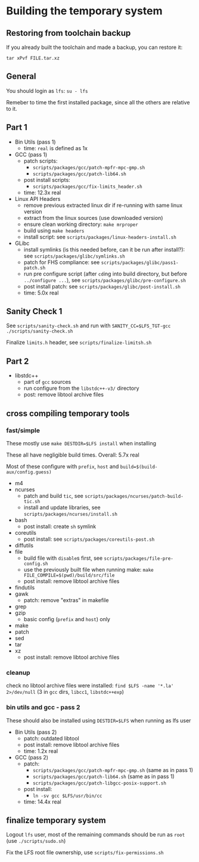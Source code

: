# Building the temporary system

## Restoring from toolchain backup

If you already built the toolchain and made a backup, you can restore it:

`tar xPvf FILE.tar.xz`

## General

You should login as `lfs`: `su - lfs`

Remeber to time the first installed package, since all the others are relative to it.

## Part 1

- Bin Utils (pass 1)
    - time: `real` is defined as 1x
- GCC (pass 1)
    - patch scripts:
        - `scripts/packages/gcc/patch-mpfr-mpc-gmp.sh`
        - `scripts/packages/gcc/patch-lib64.sh`
    - post install scripts:
        - `scripts/packages/gcc/fix-limits_header.sh`
    - time: 12.3x real
- Linux API Headers
    - remove previous extracted linux dir if re-running with same linux version
    - extract from the linux sources (use downloaded version)
    - ensure clean working directory: `make mrproper`
    - build using `make headers`
    - install script: see `scripts/packages/linux-headers-install.sh`
- GLibc
    - install symlinks (is this needed before, can it be run after install?): see `scripts/packages/glibc/symlinks.sh`
    - patch for FHS compliance: see `scripts/packages/glibc/pass1-patch.sh`
    - run pre configure script (after `cd`ing into build directory, but before `../configure ...`), see `scripts/packages/glibc/pre-configure.sh`
    - post install patch: see `scripts/packages/glibc/post-install.sh`
    - time: 5.0x real

## Sanity Check 1

See `scripts/sanity-check.sh` and run with `SANITY_CC=$LFS_TGT-gcc ./scripts/sanity-check.sh`

Finalize `limits.h` header, see `scripts/finalize-limitsh.sh`

## Part 2

- libstdc++
    - part of `gcc` sources
    - run configure from the `libstdc++-v3/` directory
    - post: remove libtool archive files

## cross compiling temporary tools

### fast/simple

These mostly use `make DESTDIR=$LFS install` when installing

These all have negligible build times. Overall: 5.7x real

Most of these configure with `prefix`, `host` and `build=$(build-aux/config.guess)`

- m4
- ncurses
    - patch and build `tic`, see `scripts/packages/ncurses/patch-build-tic.sh`
    - install and update libraries, see `scripts/packages/ncurses/install.sh`
- bash
    - post install: create `sh` symlink
- coreutils
    - post install: see `scripts/packages/coreutils-post.sh`
- diffutils
- file
    - build file with `disable`s first, see `scripts/packages/file-pre-config.sh`
    - use the previously built file when running make: `make FILE_COMPILE=$(pwd)/build/src/file`
    - post install: remove libtool archive files
- findutils
- gawk
    - patch: remove "extras" in makefile
- grep
- gzip
    - basic config (`prefix` and `host`) only
- make
- patch
- sed
- tar
- xz
    - post install: remove libtool archive files

### cleanup

check no libtool archive files were installed: `find $LFS -name '*.la' 2>/dev/null` (3 in `gcc` dirs, `libcc1`, `libstdc++exp`)

### bin utils and gcc - pass 2

These should also be installed using `DESTDIR=$LFS` when running as lfs user

- Bin Utils (pass 2)
    - patch: outdated libtool
    - post install: remove libtool archive files
    - time: 1.2x real
- GCC (pass 2)
    - patch:
        - `scripts/packages/gcc/patch-mpfr-mpc-gmp.sh` (same as in pass 1)
        - `scripts/packages/gcc/patch-lib64.sh` (same as in pass 1)
        - `scripts/packages/gcc/patch-libgcc-posix-support.sh`
    - post install:
        - `ln -sv gcc $LFS/usr/bin/cc`
    - time: 14.4x real

## finalize temporary system

Logout `lfs` user, most of the remaining commands should be run as `root` (use `./scripts/sudo.sh`)

Fix the LFS root file ownership, use `scripts/fix-permissions.sh`
